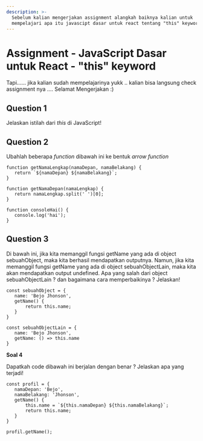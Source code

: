 ```yaml
---
description: >-
  Sebelum kalian mengerjakan assignment alangkah baiknya kalian untuk
  mempelajari apa itu javascipt dasar untuk react tentang "this" keyword.
---
```


# Assignment - JavaScript Dasar untuk React - "this" keyword

Tapi...... jika kalian sudah mempelajarinya yukk .. kalian bisa langsung check assignment nya .... Selamat Mengerjakan :\)

## **Question 1**

Jelaskan istilah dari _this_ di JavaScript!

## **Question 2**

Ubahlah beberapa _function_ dibawah ini ke bentuk _arrow function_

```text
function getNamaLengkap(namaDepan, namaBelakang) {
   return `${namaDepan} ${namaBelakang}`;
}
 
function getNamaDepan(namaLengkap) {
   return namaLengkap.split(' ')[0];
}
 
function consoleHai() {
   console.log('hai');
}
```

## **Question 3**

Di bawah ini, jika kita memanggil fungsi getName yang ada di object sebuahObject, maka kita berhasil mendapatkan outputnya. Namun, jika kita memanggil fungsi getName yang ada di object sebuahObjectLain, maka kita akan mendapatkan output undefined. Apa yang salah dari object sebuahObjectLain ? dan bagaimana cara memperbaikinya ? Jelaskan!

```text
const sebuahObject = {
   name: 'Bejo Jhonson',
   getName() {
       return this.name;
   }
}
 
const sebuahObjectLain = {
   name: 'Bejo Jhonson',
   getName: () => this.name
}
```

**Soal 4**

Dapatkah code dibawah ini berjalan dengan benar ? Jelaskan apa yang terjadi!

```text
const profil = {
   namaDepan: 'Bejo',
   namaBelakang: 'Jhonson',
   getName() {
       this.name = `${this.namaDepan} ${this.namaBelakang}`;
       return this.name;
   }
}

profil.getName();
```


